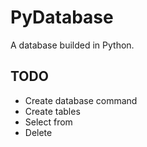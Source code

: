 # PyDatabase

A database builded in Python.

## TODO

- Create database command
- Create tables
- Select from
- Delete